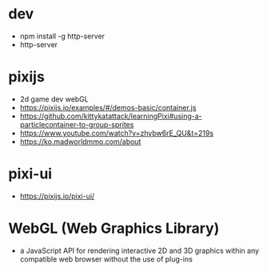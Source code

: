 # dev 
- npm install -g http-server
- http-server

# pixijs
- 2d game dev webGL
- https://pixijs.io/examples/#/demos-basic/container.js
- https://github.com/kittykatattack/learningPixi#using-a-particlecontainer-to-group-sprites
- https://www.youtube.com/watch?v=zhybw6rE_QU&t=219s
- https://ko.madworldmmo.com/about

# pixi-ui
- https://pixijs.io/pixi-ui/

# WebGL (Web Graphics Library)
- a JavaScript API for rendering interactive 2D and 3D graphics within any compatible web browser without the use of plug-ins 
